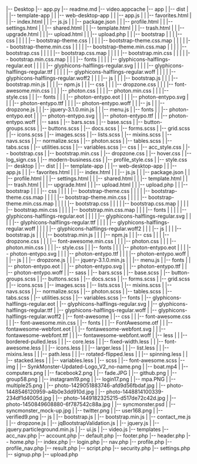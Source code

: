 |-- Desktop
    |-- app.py
    |-- readme.md
    |-- video.appcache
    |-- app
    |   |-- dist
    |   |   |-- template-app
    |   |       |-- web-desktop-app
    |   |           |-- app.js
    |   |           |-- favorites.html
    |   |           |-- index.html
    |   |           |-- js.js
    |   |           |-- package.json
    |   |           |-- profile.html
    |   |           |-- settings.html
    |   |           |-- shared.html
    |   |           |-- template.html
    |   |           |-- trash.html
    |   |           |-- upgrade.html
    |   |           |-- upload.html
    |   |           |-- upload.php
    |   |           |-- bootstrap
    |   |           |   |-- css
    |   |           |   |   |-- bootstrap-theme.css
    |   |           |   |   |-- bootstrap-theme.css.map
    |   |           |   |   |-- bootstrap-theme.min.css
    |   |           |   |   |-- bootstrap-theme.min.css.map
    |   |           |   |   |-- bootstrap.css
    |   |           |   |   |-- bootstrap.css.map
    |   |           |   |   |-- bootstrap.min.css
    |   |           |   |   |-- bootstrap.min.css.map
    |   |           |   |-- fonts
    |   |           |   |   |-- glyphicons-halflings-regular.eot
    |   |           |   |   |-- glyphicons-halflings-regular.svg
    |   |           |   |   |-- glyphicons-halflings-regular.ttf
    |   |           |   |   |-- glyphicons-halflings-regular.woff
    |   |           |   |   |-- glyphicons-halflings-regular.woff2
    |   |           |   |-- js
    |   |           |       |-- bootstrap.js
    |   |           |       |-- bootstrap.min.js
    |   |           |       |-- npm.js
    |   |           |-- css
    |   |           |   |-- dropzone.css
    |   |           |   |-- font-awesome.min.css
    |   |           |   |-- photon.css
    |   |           |   |-- photon.min.css
    |   |           |   |-- style.css
    |   |           |-- fonts
    |   |           |   |-- photon-entypo.eot
    |   |           |   |-- photon-entypo.svg
    |   |           |   |-- photon-entypo.ttf
    |   |           |   |-- photon-entypo.woff
    |   |           |-- js
    |   |               |-- dropzone.js
    |   |               |-- jquery-3.1.0.min.js
    |   |               |-- menu.js
    |   |-- fonts
    |   |   |-- photon-entypo.eot
    |   |   |-- photon-entypo.svg
    |   |   |-- photon-entypo.ttf
    |   |   |-- photon-entypo.woff
    |   |-- sass
    |       |-- bars.scss
    |       |-- base.scss
    |       |-- button-groups.scss
    |       |-- buttons.scss
    |       |-- docs.scss
    |       |-- forms.scss
    |       |-- grid.scss
    |       |-- icons.scss
    |       |-- images.scss
    |       |-- lists.scss
    |       |-- mixins.scss
    |       |-- navs.scss
    |       |-- normalize.scss
    |       |-- photon.scss
    |       |-- tables.scss
    |       |-- tabs.scss
    |       |-- utilities.scss
    |       |-- variables.scss
    |-- css
    |   |-- acc_style.css
    |   |-- bootstrap.css
    |   |-- bootstrap.min.css
    |   |-- dropzone.css
    |   |-- hover.css
    |   |-- log_sign.css
    |   |-- modern-business.css
    |   |-- profile_style.css
    |   |-- style.css
    |-- desktop
    |   |-- dist
    |   |   |-- template-app
    |   |       |-- web-desktop-app
    |   |           |-- app.js
    |   |           |-- favorites.html
    |   |           |-- index.html
    |   |           |-- js.js
    |   |           |-- package.json
    |   |           |-- profile.html
    |   |           |-- settings.html
    |   |           |-- shared.html
    |   |           |-- template.html
    |   |           |-- trash.html
    |   |           |-- upgrade.html
    |   |           |-- upload.html
    |   |           |-- upload.php
    |   |           |-- bootstrap
    |   |           |   |-- css
    |   |           |   |   |-- bootstrap-theme.css
    |   |           |   |   |-- bootstrap-theme.css.map
    |   |           |   |   |-- bootstrap-theme.min.css
    |   |           |   |   |-- bootstrap-theme.min.css.map
    |   |           |   |   |-- bootstrap.css
    |   |           |   |   |-- bootstrap.css.map
    |   |           |   |   |-- bootstrap.min.css
    |   |           |   |   |-- bootstrap.min.css.map
    |   |           |   |-- fonts
    |   |           |   |   |-- glyphicons-halflings-regular.eot
    |   |           |   |   |-- glyphicons-halflings-regular.svg
    |   |           |   |   |-- glyphicons-halflings-regular.ttf
    |   |           |   |   |-- glyphicons-halflings-regular.woff
    |   |           |   |   |-- glyphicons-halflings-regular.woff2
    |   |           |   |-- js
    |   |           |       |-- bootstrap.js
    |   |           |       |-- bootstrap.min.js
    |   |           |       |-- npm.js
    |   |           |-- css
    |   |           |   |-- dropzone.css
    |   |           |   |-- font-awesome.min.css
    |   |           |   |-- photon.css
    |   |           |   |-- photon.min.css
    |   |           |   |-- style.css
    |   |           |-- fonts
    |   |           |   |-- photon-entypo.eot
    |   |           |   |-- photon-entypo.svg
    |   |           |   |-- photon-entypo.ttf
    |   |           |   |-- photon-entypo.woff
    |   |           |-- js
    |   |               |-- dropzone.js
    |   |               |-- jquery-3.1.0.min.js
    |   |               |-- menu.js
    |   |-- fonts
    |   |   |-- photon-entypo.eot
    |   |   |-- photon-entypo.svg
    |   |   |-- photon-entypo.ttf
    |   |   |-- photon-entypo.woff
    |   |-- sass
    |       |-- bars.scss
    |       |-- base.scss
    |       |-- button-groups.scss
    |       |-- buttons.scss
    |       |-- docs.scss
    |       |-- forms.scss
    |       |-- grid.scss
    |       |-- icons.scss
    |       |-- images.scss
    |       |-- lists.scss
    |       |-- mixins.scss
    |       |-- navs.scss
    |       |-- normalize.scss
    |       |-- photon.scss
    |       |-- tables.scss
    |       |-- tabs.scss
    |       |-- utilities.scss
    |       |-- variables.scss
    |-- fonts
    |   |-- glyphicons-halflings-regular.eot
    |   |-- glyphicons-halflings-regular.svg
    |   |-- glyphicons-halflings-regular.ttf
    |   |-- glyphicons-halflings-regular.woff
    |   |-- glyphicons-halflings-regular.woff2
    |   |-- font-awesome
    |       |-- css
    |       |   |-- font-awesome.css
    |       |   |-- font-awesome.min.css
    |       |-- fonts
    |       |   |-- FontAwesome.otf
    |       |   |-- fontawesome-webfont.eot
    |       |   |-- fontawesome-webfont.svg
    |       |   |-- fontawesome-webfont.ttf
    |       |   |-- fontawesome-webfont.woff
    |       |-- less
    |       |   |-- bordered-pulled.less
    |       |   |-- core.less
    |       |   |-- fixed-width.less
    |       |   |-- font-awesome.less
    |       |   |-- icons.less
    |       |   |-- larger.less
    |       |   |-- list.less
    |       |   |-- mixins.less
    |       |   |-- path.less
    |       |   |-- rotated-flipped.less
    |       |   |-- spinning.less
    |       |   |-- stacked.less
    |       |   |-- variables.less
    |       |-- scss
    |           |-- font-awesome.scss
    |-- img
    |   |-- SynkMonster-Updated-Logo_V2_no-name.png
    |   |-- boat.mp4
    |   |-- computers.png
    |   |-- facebook2.png
    |   |-- fade.JPG
    |   |-- github.png
    |   |-- group58.png
    |   |-- instagram19.png
    |   |-- login17.png
    |   |-- mpa.PNG
    |   |-- multiple25.png
    |   |-- photo-1429051883746-afd9d56fbdaf.jpg
    |   |-- photo-1448546120959-a4b0e3dd910d.jpg
    |   |-- photo-1448814100339-234df1d4005d.jpg
    |   |-- photo-1449182325215-d517de72c42d.jpg
    |   |-- photo-1450849608880-6f787542c88a.jpg
    |   |-- syncmonster.psd
    |   |-- syncmonster_mock-up.jpg
    |   |-- twitter.png
    |   |-- user168.png
    |   |-- verified9.png
    |-- js
    |   |-- bootstrap.js
    |   |-- bootstrap.min.js
    |   |-- contact_me.js
    |   |-- dropzone.js
    |   |-- jqBootstrapValidation.js
    |   |-- jquery.js
    |   |-- jquery.particleground.min.js
    |   |-- ui.js
    |   |-- video.js
    |-- templates
        |-- acc_nav.php
        |-- account.php
        |-- default.php
        |-- footer.php
        |-- header.php
        |-- home.php
        |-- index.php
        |-- login.php
        |-- nav.php
        |-- profile.php
        |-- profile_nav.php
        |-- result.php
        |-- script.php
        |-- security.php
        |-- settings.php
        |-- signup.php
        |-- upload.php
